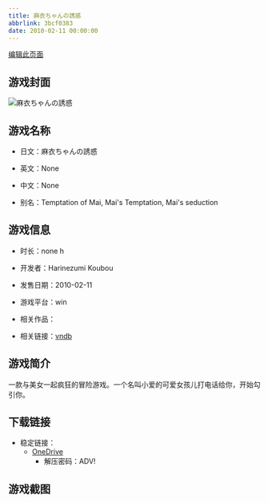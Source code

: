 ```yaml
---
title: 麻衣ちゃんの誘惑
abbrlink: 3bcf0383
date: 2010-02-11 00:00:00
---
```

[编辑此页面](https://github.com/ACG-3/ADV3-source/blob/main/source/_posts/games/%E9%BA%BB%E8%A1%A3%E3%81%A1%E3%82%83%E3%82%93%E3%81%AE%E8%AA%98%E6%83%91.md)

## 游戏封面

![麻衣ちゃんの誘惑](https://pan.timero.xyz/onedrive/img_lib_001/%E9%BA%BB%E8%A1%A3%E3%81%A1%E3%82%83%E3%82%93%E3%81%AE%E8%AA%98%E6%83%91_cover.avif)


## 游戏名称

- 日文：麻衣ちゃんの誘惑
- 英文：None
- 中文：None

- 别名：Temptation of Mai, Mai's Temptation, Mai's seduction


## 游戏信息

- 时长：none h
- 开发者：Harinezumi Koubou
- 发售日期：2010-02-11
- 游戏平台：win
- 相关作品：

- 相关链接：[vndb](https://vndb.org/v20806)


## 游戏简介

一款与美女一起疯狂的冒险游戏。一个名叫小爱的可爱女孩儿打电话给你，开始勾引你。




## 下载链接

- 稳定链接：
    - [OneDrive](https://pan.timero.xyz/onedrive/adv_lib_001/%E9%BA%BB%E8%A1%A3%E3%81%A1%E3%82%83%E3%82%93%E3%81%AE%E8%AA%98%E6%83%91)
        - 解压密码：ADV!



## 游戏截图


